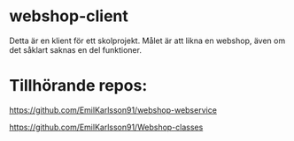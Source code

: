 # webshop-client
Detta är en klient för ett skolprojekt.
Målet är att likna en webshop, även om det såklart saknas en del funktioner.

# Tillhörande repos:

https://github.com/EmilKarlsson91/webshop-webservice

https://github.com/EmilKarlsson91/Webshop-classes
